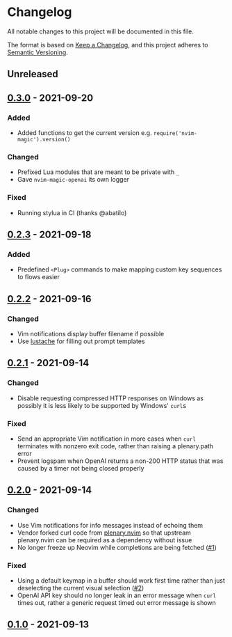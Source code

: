 # Changelog
All notable changes to this project will be documented in this file.

The format is based on [Keep a Changelog](https://keepachangelog.com/en/1.0.0/),
and this project adheres to [Semantic Versioning](https://semver.org/spec/v2.0.0.html).

## Unreleased

## [0.3.0] - 2021-09-20

### Added
* Added functions to get the current version e.g. `require('nvim-magic').version()`

### Changed
* Prefixed Lua modules that are meant to be private with `_`
* Gave `nvim-magic-openai` its own logger

### Fixed
* Running stylua in CI (thanks @abatilo)

## [0.2.3] - 2021-09-18

### Added
* Predefined `<Plug>` commands to make mapping custom key sequences to flows easier

## [0.2.2] - 2021-09-16

### Changed
* Vim notifications display buffer filename if possible
* Use [lustache](https://github.com/Olivine-Labs/lustache) for filling out prompt templates

## [0.2.1] - 2021-09-14

### Changed
* Disable requesting compressed HTTP responses on Windows as possibly it is less likely to be supported by Windows' `curl`s

### Fixed
* Send an appropriate Vim notification in more cases when `curl` terminates with nonzero exit code, rather than raising a plenary.path error
* Prevent logspam when OpenAI returns a non-200 HTTP status that was caused by a timer not being closed properly

## [0.2.0] - 2021-09-14

### Changed
* Use Vim notifications for info messages instead of echoing them
* Vendor forked curl code from [plenary.nvim](https://github.com/nvim-lua/plenary.nvim) so that upstream plenary.nvim can be required as a dependency without issue
* No longer freeze up Neovim while completions are being fetched ([#1](https://github.com/jameshiew/nvim-magic/issues/1))

### Fixed
* Using a default keymap in a buffer should work first time rather than just deselecting the current visual selection ([#2](https://github.com/jameshiew/nvim-magic/issues/2))
* OpenAI API key should no longer leak in an error message when `curl` times out, rather a generic request timed out error message is shown

## [0.1.0] - 2021-09-13

[0.3.0]: https://github.com/jameshiew/nvim-magic/compare/0.2.3...0.3.0
[0.2.3]: https://github.com/jameshiew/nvim-magic/compare/v0.2.2...0.2.3
[0.2.2]: https://github.com/jameshiew/nvim-magic/compare/v0.2.1...v0.2.2
[0.2.1]: https://github.com/jameshiew/nvim-magic/compare/v0.2.0...v0.2.1
[0.2.0]: https://github.com/jameshiew/nvim-magic/compare/v0.1.0...v0.2.0
[0.1.0]: https://github.com/jameshiew/nvim-magic/releases/tag/v0.1.0
